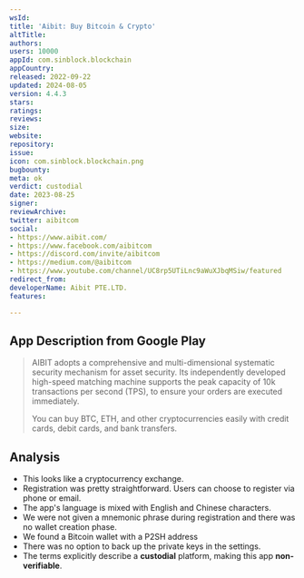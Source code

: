 ```yaml
---
wsId: 
title: 'Aibit: Buy Bitcoin & Crypto'
altTitle: 
authors: 
users: 10000
appId: com.sinblock.blockchain
appCountry: 
released: 2022-09-22
updated: 2024-08-05
version: 4.4.3
stars: 
ratings: 
reviews: 
size: 
website: 
repository: 
issue: 
icon: com.sinblock.blockchain.png
bugbounty: 
meta: ok
verdict: custodial
date: 2023-08-25
signer: 
reviewArchive: 
twitter: aibitcom
social:
- https://www.aibit.com/
- https://www.facebook.com/aibitcom
- https://discord.com/invite/aibitcom
- https://medium.com/@aibitcom
- https://www.youtube.com/channel/UC8rp5UTiLnc9aWuXJbqMSiw/featured
redirect_from: 
developerName: Aibit PTE.LTD.
features: 

---
```


## App Description from Google Play

> AIBIT adopts a comprehensive and multi-dimensional systematic security mechanism for asset security. Its independently developed high-speed matching machine supports the peak capacity of 10k transactions per second (TPS), to ensure your orders are executed immediately.
>
> You can buy BTC, ETH, and other cryptocurrencies easily with credit cards, debit cards, and bank transfers.

## Analysis 

- This looks like a cryptocurrency exchange.
- Registration was pretty straightforward. Users can choose to register via phone or email. 
- The app's language is mixed with English and Chinese characters.
- We were not given a mnemonic phrase during registration and there was no wallet creation phase.
- We found a Bitcoin wallet with a P2SH address
- There was no option to back up the private keys in the settings.
- The terms explicitly describe a **custodial** platform, making this app **non-verifiable**.
